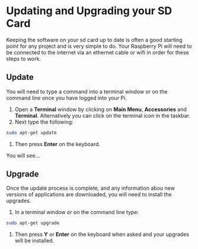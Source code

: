 # Updating and Upgrading your SD Card

Keeping the software on your sd card up to date is often a good starting point for any project and is very simple to do. Your Raspberry Pi will need to be connected to the internet via an ethernet cable or wifi in order for these steps to work.

## Update

You will need to type a command into a terminal window or on the command line once you have logged into your Pi. 
 
1. Open a **Terminal** window by clicking on **Main Menu**, **Accessories** and **Terminal**. Alternatively you can click on the terminal icon in the taskbar.
1. Next type the following:

  ```bash
  sudo apt-get update
  ```
1. Then press **Enter** on the keyboard.

You will see...

## Upgrade

Once the update process is complete, and any information abou new versions of applications are downloaded, you will need to install the upgrades. 

1. In a terminal window or on the command line type:

  ```bash
  sudo apt-get upgrade
  ```
1. Then press **Y** or **Enter** on the keyboard when asked and your upgrades will be installed.

